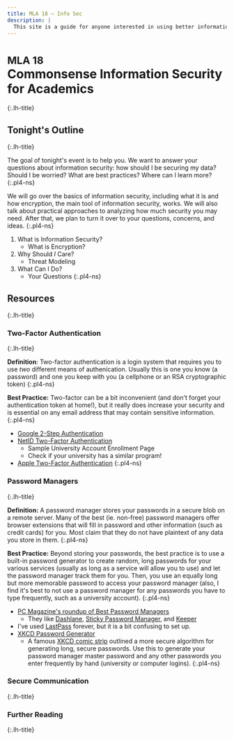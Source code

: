 ```yaml
---
title: MLA 18 – Info Sec
description: |
  This site is a guide for anyone interested in using better information security practices in your work as an academic. Specifically created in support of a workshop at MLA 2018 in NYC.
---
```

# <small class="pl4">MLA 18</small> <br> Commonsense Information Security for Academics
{:.lh-title}

## Tonight's Outline
{:.lh-title}

The goal of tonight's event is to help you. We want to answer your questions about information security: how should I be securing my data? Should I be worried? What are best practices? Where can I learn more?
{:.pl4-ns}

We will go over the basics of information security, including what it is and how encryption, the main tool of information security, works. We will also talk about practical approaches to analyzing how much security you may need. After that, we plan to turn it over to your questions, concerns, and ideas.
{:.pl4-ns}

1. What is Information Security?
	* What is Encryption?
1. Why Should *I* Care?
	* Threat Modeling
1. What Can I Do?
	* Your Questions
{:.pl4-ns}

## Resources
{:.lh-title}

### Two-Factor Authentication
{:.lh-title}

**Definition**: Two-factor authentication is a login system that requires you to use *two* different means of authenication. Usually this is one you know (a password) and one you keep with you (a cellphone or an RSA cryptographic token)
{:.pl4-ns}

**Best Practice:** Two-factor can be a bit inconvenient (and don't forget your authentication token at home!), but it really does increase your security and is essential on any email address that may contain sensitive information.
{:.pl4-ns}

* [Google 2-Step Authentication](https://www.google.com/landing/2step/)
* [NetID Two-Factor Authentication](https://gateway.tamu.edu/duo-enroll/)
	- Sample University Account Enrollment Page
	- Check if your university has a similar program!
* [Apple Two-Factor Authentication](https://support.apple.com/en-us/HT204915)
{:.pl4-ns}

### Password Managers
{:.lh-title}

**Definition:** A password manager stores your passwords in a secure blob on a remote server. Many of the best (ie. non-free) password managers offer browser extensions that will fill in password and other information (such as credit cards) for you. Most claim that they do not have plaintext of any data you store in them.
{:.pl4-ns}

**Best Practice:** Beyond storing your passwords, the best practice is to use a built-in password generator to create random, long passwords for your various services (usually as long as a service will allow you to use) and let the password manager track them for you. Then, you use an equally long but more memorable password to access your password manager (also, I find it's best to not use a password manager for any passwords you have to type frequently, such as a university account).
{:.pl4-ns}

* [PC Magazine's roundup of Best Password Managers](https://www.pcmag.com/article2/0,2817,2407168,00.asp)
	- They like [Dashlane](https://www.dashlane.com/), [Sticky Password Manager](https://www.stickypassword.com/), and [Keeper](https://keepersecurity.com/)
* I've used [LastPass](https://www.lastpass.com) forever, but it is a bit confusing to set up.
* [XKCD Password Generator](http://preshing.com/20110811/xkcd-password-generator/)
	- A famous [XKCD comic strip](https://xkcd.com/936/) outlined a more secure algorithm for generating long, secure passwords. Use this to generate your password manager master password and any other passwords you enter frequently by hand (university or computer logins).
{:.pl4-ns}

### Secure Communication
{:.lh-title}

### Further Reading
{:.lh-title}
